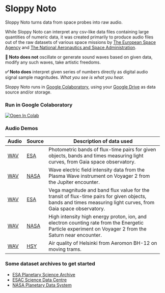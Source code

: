 # Sloppy Noto

Sloppy Noto turns data from space probes into raw audio.

While Sloppy Noto can interpret any csv-like data files containing large quantities of numeric data, it was created primarily to produce audio files out of the raw datasets of various space missions by [The European Space Agency](https://www.esa.int/) and [The National Aeronautics and Space Administration](https://nasa.gov). 

**🚫 Noto does not** oscillate or generate sound waves based on given data, modify any such waves, take artistic freedoms.

**✅ Noto does** interpret given series of numbers directly as digital audio signal sample magnitudes. _What you see is what you hear._

Sloppy Noto runs in [Google Colaboratory](https://colab.research.google.com), using your [Google Drive](https://drive.google.com/drive/my-drive) as data source and/or storage.

### Run in Google Colaboratory
[![Open In Colab](https://colab.research.google.com/assets/colab-badge.svg)](https://colab.research.google.com/github/olaviinha/SloppyNoto/blob/master/sloppyNoto.ipynb)

### Audio Demos

Audio | Source | Description of data used | 
------------ | ------------ | ------------- |
[WAV](https://storage.googleapis.com/olaviinha/github/sloppy-noto/noto_twflfr_bkezue.wav)  | [ESA](https://esa.int) | Photometric bands of flux-time pairs for given objects, bands and times measuring light curves, from Gaia space observatory. |
[WAV](https://storage.googleapis.com/olaviinha/github/sloppy-noto/noto_zzdwul_dixcmw.wav) | [NASA](https://nasa.gov) | Wave electric field intensity data from the Plasma Wave instrument on Voyager 2 from the Jupiter encounter. |
[WAV](https://storage.googleapis.com/olaviinha/github/sloppy-noto/noto_twflfr_qlyglj.wav)  | [ESA](https://esa.int) | Vega magnitude and band flux value for the transit of flux-time pairs for given objects, bands and times measuring light curves, from Gaia space observatory. |
[WAV](https://storage.googleapis.com/olaviinha/github/sloppy-noto/noto_hoqvxl_llofij.wav) | [NASA](https://nasa.gov) | High intensity high energy proton, ion, and electron counting rate from the Energetic Particle experiment on Voyager 2 from the Saturn near encounter. |
[WAV](https://storage.googleapis.com/olaviinha/github/sloppy-noto/noto_dcubtb_bozeyk.wav)| [HSY](https://hsy.fi) | Air quality of Helsinki from Aeromon BH-12 on moving trams. |

### Some dataset archives to get started
- [ESA Planetary Science Archive](https://archives.esac.esa.int/psa/#!Table%20View)
- [ESAC Science Data Centre](https://www.cosmos.esa.int/web/esdc)
- [NASA Planetary Data System](https://pds.nasa.gov/)

